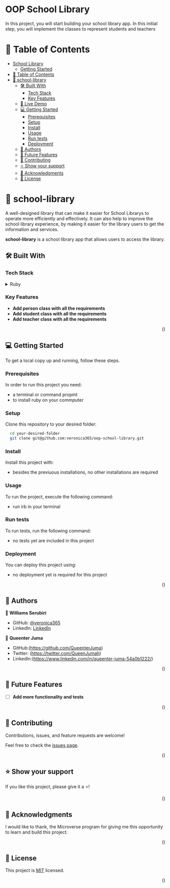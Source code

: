 # OOP School Library

In this project, you will start building your school library app. In this initial step, you will implement the classes to represent students and teachers

# 📗 Table of Contents

- [School Library](#oop-school-library)
  - [Getting Started](#getting-started)
- [📗 Table of Contents](#-table-of-contents)
- [📖 school-library](#school-library)
  - [🛠 Built With ](#-built-with-)
    - [Tech Stack ](#tech-stack-)
    - [Key Features ](#key-features-)
  - [🚀 Live Demo ](#-live-demo-)
  - [💻 Getting Started ](#-getting-started-)
    - [Prerequisites](#prerequisites)
    - [Setup](#setup)
    - [Install](#install)
    - [Usage](#usage)
    - [Run tests](#run-tests)
    - [Deployment](#deployment)
  - [👤 Authors ](#-authors-)
  - [🔭 Future Features ](#-future-features-)
  - [🤝 Contributing ](#-contributing-)
  - [⭐️ Show your support ](#️-show-your-support-)
  - [🙏 Acknowledgments ](#-acknowledgments-)
  - [📝 License ](#-license-)


# 📖 school-library <a name="about-project"></a>

A well-designed library that can make it easier for School Librarys to operate more efficiently and effectively. It can also help to improve the school library experience, by making it easier for the library users to get the information and services.

**school-library** is a school library app that allows users to access the library.

## 🛠 Built With <a name="built-with"></a>

### Tech Stack <a name="tech-stack"></a>

<details>
<summary>Ruby</summary>
  <ul>
    <li><a href="https://www.rubyguides.com">Ruby</a></li>
  </ul>
</details>

### Key Features <a name="key-features"></a>

- **Add person class with all the requirements**
- **Add student class with all the requirements**
- **Add teacher class with all the requirements**

<p align="right">(<a href="#readme-top"></a>)</p>


## 💻 Getting Started <a name="getting-started"></a>

To get a local copy up and running, follow these steps.

### Prerequisites

In order to run this project you need:

- a terminal or command propmt
- to install ruby on your commputer


### Setup

Clone this repository to your desired folder:

```sh
  cd your-desired-folder
  git clone git@github.com:veronica365/oop-school-library.git
```

### Install

Install this project with:

- besides the previuous installations, no other installations are required

### Usage

To run the project, execute the following command:

- run irb in your terminal

### Run tests

To run tests, run the following command:

- no tests yet are included in this project

### Deployment

You can deploy this project using:

- no deployment yet is required for this project

<p align="right">(<a href="#readme-top"></a>)</p>

## 👤 Authors <a name="authors"></a>

👤 **Williams Serubiri**

- GitHub: [@veronica365](https://github.com/veronica365)
- LinkedIn: [LinkedIn](https://www.linkedin.com/in/william-sserubiri-veronica/)

👤 **Queenter Juma**

- GitHub:(https://github.com/QueenterJuma)
- Twitter: (https://twitter.com/QueenJumah)
- LinkedIn:(https://www.linkedin.com/in/queenter-juma-54a0b1222/)

<p align="right">(<a href="#readme-top"></a>)</p>

## 🔭 Future Features <a name="future-features"></a>

- [ ] **Add more functionality and tests**

<p align="right">(<a href="#readme-top"></a>)</p>

## 🤝 Contributing <a name="contributing"></a>

Contributions, issues, and feature requests are welcome!

Feel free to check the [issues page](https://github.com/veronica365/oop-school-library/issues).

<p align="right">(<a href="#readme-top"></a>)</p>

## ⭐️ Show your support <a name="support"></a>

If you like this project, please give it a ⭐️!

<p align="right">(<a href="#readme-top"></a>)</p>

## 🙏 Acknowledgments <a name="acknowledgements"></a>

I would like to thank, the Microverse program for giving me this opportunity to learn and build this project.

<p align="right">(<a href="#readme-top"></a>)</p>

## 📝 License <a name="license"></a>

This project is [MIT](./LICENSE) licensed.

<p align="right">(<a href="#readme-top"></a>)</p>